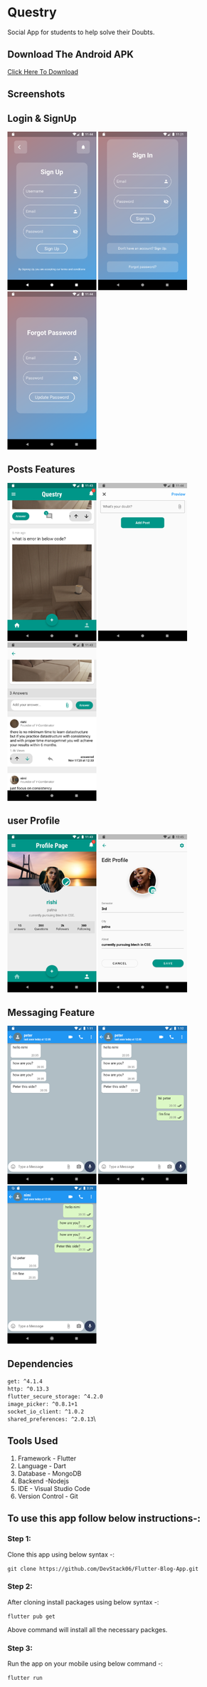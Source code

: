 # Questry

Social App for students to help solve their Doubts.

## Download The Android APK

<a href="https://drive.google.com/file/d/1hO3oUHbe0YRpfw0hlvU7uXB0nxgophG0/view?usp=sharing">Click Here To Download</a>

## Screenshots

## Login & SignUp
<p float="left">
  <img src="screenshots/register_page.png" width="200px"></img>
  <img src="screenshots/sign_in.png" width="200px"></img>
  <img src="screenshots/forgot_pass.png" width="200px"></img>
</p>

## Posts Features
<p float="left">
<img src="screenshots/posts.png" width="200px"></img>
  <img src="screenshots/add_post.png" width="200px"></img>
  <img src="screenshots/comment_section.png" width="200px"></img>
  </p>
  
## user Profile
<p flao="left">
  <img src="screenshots/user_profile.png" width="200px"></img>
  <img src="screenshots/edit_profile.png" width="200px"></img>
  </p>
  
 ## Messaging Feature
 <p flao="left">
  <img src="screenshots/chat1.png" width="200px"></img>
   <img src="screenshots/chat2.png" width="200px"></img>
   <img src="screenshots/chat3.png" width="200px"></img>
  </p>

## Dependencies
`get: ^4.1.4`\
`http: ^0.13.3`\
`flutter_secure_storage: ^4.2.0`\
`image_picker: ^0.8.1+1`\
`socket_io_client: ^1.0.2`\
`shared_preferences: ^2.0.13`\

## Tools Used
1. Framework - Flutter
2. Language - Dart
3. Database - MongoDB
4. Backend -Nodejs
5. IDE - Visual Studio Code
6. Version Control - Git

## To use this app follow below instructions-:

### Step 1:
Clone this app using below syntax -:

`git clone https://github.com/DevStack06/Flutter-Blog-App.git`

### Step 2:
After cloning install packages using below syntax -:

`flutter pub get`

Above command will install all the necessary packges.

### Step 3:
Run the app on your mobile using below command -:

`flutter run`
